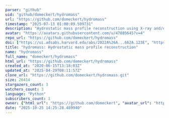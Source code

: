 ```yaml
---
parser: "github"
uid: "github/domeckert/hydromass"
url: "https://github.com/domeckert/hydromass"
timestamp: "2025-07-13 01:00:09.509731"
description: "Hydrostatic mass profile reconstruction using X-ray and/or Sunyaev-Zeldovich data"
avatar: "https://avatars.githubusercontent.com/u/47885645?v=4"
repo_url: "https://github.com/domeckert/hydromass"
doi: ["https://ui.adsabs.harvard.edu/abs/2022A%26A...662A.123E", "https://ui.adsabs.harvard.edu/abs/2025ascl.soft06017E/abstract"]
title: "hydromass: Hydrostatic mass profile reconstruction"
name: "hydromass"
full_name: "domeckert/hydromass"
html_url: "https://github.com/domeckert/hydromass"
created_at: "2020-06-15T13:18:03Z"
updated_at: "2025-04-29T08:11:57Z"
clone_url: "https://github.com/domeckert/hydromass.git"
size: 26414
stargazers_count: 3
watchers_count: 3
language: "Python"
subscribers_count: 1
owner: {"html_url": "https://github.com/domeckert", "avatar_url": "https://avatars.githubusercontent.com/u/47885645?v=4", "login": "domeckert", "type": "User"}
date: "2025-10-25 14:25:28.489940"
---
```

